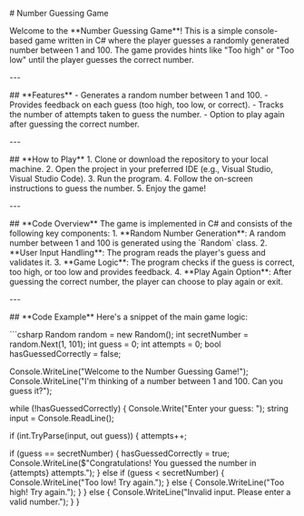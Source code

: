 \# Number Guessing Game

Welcome to the \*\*Number Guessing Game\*\*! This is a simple
console-based game written in C# where the player guesses a randomly
generated number between 1 and 100. The game provides hints like \"Too
high\" or \"Too low\" until the player guesses the correct number.

\-\--

\## \*\*Features\*\* - Generates a random number between 1 and 100. -
Provides feedback on each guess (too high, too low, or correct). -
Tracks the number of attempts taken to guess the number. - Option to
play again after guessing the correct number.

\-\--

\## \*\*How to Play\*\* 1. Clone or download the repository to your
local machine. 2. Open the project in your preferred IDE (e.g., Visual
Studio, Visual Studio Code). 3. Run the program. 4. Follow the on-screen
instructions to guess the number. 5. Enjoy the game!

\-\--

\## \*\*Code Overview\*\* The game is implemented in C# and consists of
the following key components: 1. \*\*Random Number Generation\*\*: A
random number between 1 and 100 is generated using the \`Random\` class.
2. \*\*User Input Handling\*\*: The program reads the player\'s guess
and validates it. 3. \*\*Game Logic\*\*: The program checks if the guess
is correct, too high, or too low and provides feedback. 4. \*\*Play
Again Option\*\*: After guessing the correct number, the player can
choose to play again or exit.

\-\--

\## \*\*Code Example\*\* Here's a snippet of the main game logic:

\`\`\`csharp Random random = new Random(); int secretNumber =
random.Next(1, 101); int guess = 0; int attempts = 0; bool
hasGuessedCorrectly = false;

Console.WriteLine(\"Welcome to the Number Guessing Game!\");
Console.WriteLine(\"I\'m thinking of a number between 1 and 100. Can you
guess it?\");

while (!hasGuessedCorrectly) { Console.Write(\"Enter your guess: \");
string input = Console.ReadLine();

if (int.TryParse(input, out guess)) { attempts++;

if (guess == secretNumber) { hasGuessedCorrectly = true;
Console.WriteLine(\$\"Congratulations! You guessed the number in
{attempts} attempts.\"); } else if (guess \< secretNumber) {
Console.WriteLine(\"Too low! Try again.\"); } else {
Console.WriteLine(\"Too high! Try again.\"); } } else {
Console.WriteLine(\"Invalid input. Please enter a valid number.\"); } }
